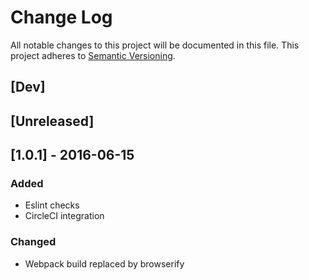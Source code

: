 # Change Log
All notable changes to this project will be documented in this file.
This project adheres to [Semantic Versioning](http://semver.org/).

## [Dev]

## [Unreleased]

## [1.0.1] - 2016-06-15
### Added
- Eslint checks
- CircleCI integration
### Changed
- Webpack build replaced by browserify
